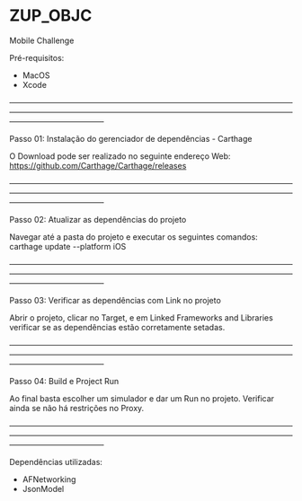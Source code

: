 # ZUP_OBJC
Mobile Challenge

Pré-requisitos:
* MacOS
* Xcode

————————————————————————————————————————————————————————————————————————————————————

Passo 01: Instalação do gerenciador de dependências - Carthage

O Download pode ser realizado no seguinte endereço Web:
https://github.com/Carthage/Carthage/releases


————————————————————————————————————————————————————————————————————————————————————

Passo 02: Atualizar as dependências do projeto

Navegar até a pasta do projeto e executar os seguintes comandos:
carthage update --platform iOS


————————————————————————————————————————————————————————————————————————————————————

Passo 03: Verificar as dependências com Link no projeto

Abrir o projeto, clicar no Target, e em Linked Frameworks and Libraries verificar se as
dependências estão corretamente setadas.

————————————————————————————————————————————————————————————————————————————————————

Passo 04: Build e Project Run

Ao final basta escolher um simulador e dar um Run no projeto.
Verificar ainda se não há restrições no Proxy.

————————————————————————————————————————————————————————————————————————————————————


Dependências utilizadas:
* AFNetworking
* JsonModel